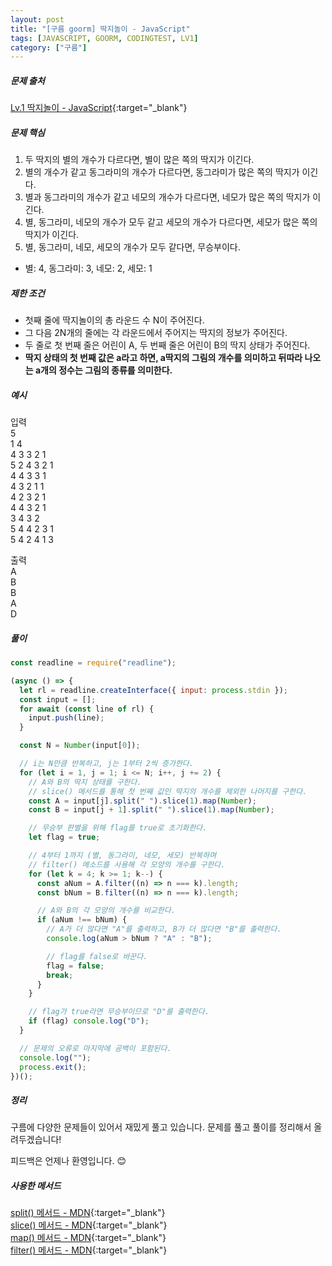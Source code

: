 ```yaml
---
layout: post
title: "[구름 goorm] 딱지놀이 - JavaScript"
tags: [JAVASCRIPT, GOORM, CODINGTEST, LV1]
category: ["구름"]
---
```


##### 문제 출처

[Lv.1 딱지놀이 - JavaScript](https://level.goorm.io/exam/48130/%EB%94%B1%EC%A7%80%EB%86%80%EC%9D%B4/quiz/1){:target="\_blank"}

##### 문제 핵심

1. 두 딱지의 별의 개수가 다르다면, 별이 많은 쪽의 딱지가 이긴다.
2. 별의 개수가 같고 동그라미의 개수가 다르다면, 동그라미가 많은 쪽의 딱지가 이긴다.
3. 별과 동그라미의 개수가 같고 네모의 개수가 다르다면, 네모가 많은 쪽의 딱지가 이긴다.
4. 별, 동그라미, 네모의 개수가 모두 같고 세모의 개수가 다르다면, 세모가 많은 쪽의 딱지가 이긴다.
5. 별, 동그라미, 네모, 세모의 개수가 모두 같다면, 무승부이다.

- 별: 4, 동그라미: 3, 네모: 2, 세모: 1

##### 제한 조건

- 첫째 줄에 딱지놀이의 총 라운드 수 N이 주어진다.
- 그 다음 2N개의 줄에는 각 라운드에서 주어지는 딱지의 정보가 주어진다.
- 두 줄로 첫 번째 줄은 어린이 A, 두 번째 줄은 어린이 B의 딱지 상태가 주어진다.
- **딱지 상태의 첫 번째 값은 a라고 하면, a딱지의 그림의 개수를 의미하고 뒤따라 나오는 a개의 정수는 그림의 종류를 의미한다.**

##### 예시

입력<br />
5<br />
1 4<br />
4 3 3 2 1<br />
5 2 4 3 2 1<br />
4 4 3 3 1<br />
4 3 2 1 1<br />
4 2 3 2 1<br />
4 4 3 2 1<br />
3 4 3 2<br />
5 4 4 2 3 1<br />
5 4 2 4 1 3<br />

출력<br />
A<br />
B<br />
B<br />
A<br />
D<br />

##### 풀이

```javascript
const readline = require("readline");

(async () => {
  let rl = readline.createInterface({ input: process.stdin });
  const input = [];
  for await (const line of rl) {
    input.push(line);
  }

  const N = Number(input[0]);

  // i는 N만큼 반복하고, j는 1부터 2씩 증가한다.
  for (let i = 1, j = 1; i <= N; i++, j += 2) {
    // A와 B의 딱지 상태를 구한다.
    // slice() 메서드를 통해 첫 번째 값인 딱지의 개수를 제외한 나머지를 구한다.
    const A = input[j].split(" ").slice(1).map(Number);
    const B = input[j + 1].split(" ").slice(1).map(Number);

    // 무승부 판별을 위해 flag를 true로 초기화한다.
    let flag = true;

    // 4부터 1까지 (별, 동그라미, 네모, 세모) 반복하며
    // filter() 메소드를 사용해 각 모양의 개수를 구한다.
    for (let k = 4; k >= 1; k--) {
      const aNum = A.filter((n) => n === k).length;
      const bNum = B.filter((n) => n === k).length;

      // A와 B의 각 모양의 개수를 비교한다.
      if (aNum !== bNum) {
        // A가 더 많다면 "A"를 출력하고, B가 더 많다면 "B"를 출력한다.
        console.log(aNum > bNum ? "A" : "B");

        // flag를 false로 바꾼다.
        flag = false;
        break;
      }
    }

    // flag가 true라면 무승부이므로 "D"를 출력한다.
    if (flag) console.log("D");
  }

  // 문제의 오류로 마지막에 공백이 포함된다.
  console.log("");
  process.exit();
})();
```

##### 정리

구름에 다양한 문제들이 있어서 재밌게 풀고 있습니다. 문제를 풀고 풀이를 정리해서 올려두겠습니다!

피드백은 언제나 환영입니다. 😊

##### 사용한 메서드

[split() 메서드 - MDN](https://developer.mozilla.org/ko/docs/Web/JavaScript/Reference/Global_Objects/String/split){:target="\_blank"}<br />
[slice() 메서드 - MDN](https://developer.mozilla.org/ko/docs/Web/JavaScript/Reference/Global_Objects/Array/slice){:target="\_blank"}<br />
[map() 메서드 - MDN](https://developer.mozilla.org/ko/docs/Web/JavaScript/Reference/Global_Objects/Array/map){:target="\_blank"}<br />
[filter() 메서드 - MDN](https://developer.mozilla.org/ko/docs/Web/JavaScript/Reference/Global_Objects/Array/filter){:target="\_blank"} <br />
